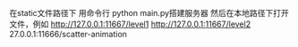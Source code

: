 在static文件路径下 用命令行 python main.py搭建服务器
然后在本地路径下打开文件，例如
http://127.0.0.1:11667/level1
http://127.0.0.1:11667/level2
27.0.0.1:11666/scatter-animation
